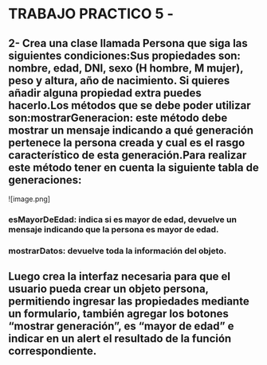 # TRABAJO PRACTICO 5 - 

## 2- Crea una clase llamada Persona que siga las siguientes condiciones:Sus propiedades son: nombre, edad, DNI, sexo (H hombre, M mujer), peso y altura, año de nacimiento. Si quieres añadir alguna propiedad extra puedes hacerlo.Los métodos que se debe poder utilizar  son:mostrarGeneracion: este método debe mostrar un mensaje indicando a qué generación pertenece la persona creada y cual es el rasgo característico de esta generación.Para realizar este método tener en cuenta la siguiente tabla de generaciones:

![image.png]

### esMayorDeEdad: indica si es mayor de edad, devuelve un mensaje indicando que la persona es mayor de edad.
### mostrarDatos: devuelve toda la información del objeto.

## Luego crea la interfaz necesaria para que el usuario pueda crear un objeto persona, permitiendo ingresar las propiedades mediante un formulario, también agregar los botones “mostrar generación”, es “mayor de edad” e indicar en un alert el resultado de la función correspondiente.
